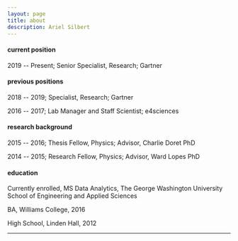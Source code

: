 ```yaml
---
layout: page
title: about
description: Ariel Silbert
---
```


#### <a name="currentposition"></a>current position
2019 -- Present; Senior Specialist, Research; Gartner


#### <a name="previousposition"></a>previous positions
2018 -- 2019; Specialist, Research; Gartner

2016 -- 2017; Lab Manager and Staff Scientist; e4sciences


#### <a name="researchbackground"></a>research background
2015 -- 2016; Thesis Fellow, Physics; Advisor, Charlie Doret PhD

2014 -- 2015; Research Fellow, Physics; Advisor, Ward Lopes PhD


#### <a name="education"></a>education
Currently enrolled, MS Data Analytics, The George Washington University School of Engineering and Applied Sciences

BA, Williams College, 2016

High School, Linden Hall, 2012

---



